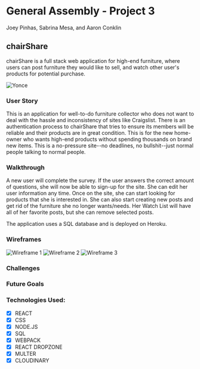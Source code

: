 # General Assembly - Project 3 
Joey Pinhas, Sabrina Mesa, and Aaron Conklin

## chairShare 
chairShare is a full stack web application for high-end furniture, where users can post furniture
they would like to sell, and watch other user's products for potential purchase.

![Yonce](https://media.giphy.com/media/R7qK50sL790rK/giphy.gif)

### User Story

This is an application for well-to-do furniture collector who does not want to deal with 
the hassle and inconsistency of sites like Craigslist. There is an authentication process
to chairShare that tries to ensure its members will be reliable and their products are in
great condition. This is for the new home-owner who wants high-end products without spending
thousands on brand new items. This is a no-pressure site--no deadlines, no bullshit--just
normal people talking to normal people.

### Walkthrough

A new user will complete the survey. If the user answers the correct amount of questions,
she will now be able to sign-up for the site. She can edit her user information any time. 
Once on the site, she can start looking for products that she is interested in. She can 
also start creating new posts and get rid of the furniture she no longer wants/needs. 
Her Watch List will have all of her favorite posts, but she can remove selected posts.
 

The application uses a SQL database and is deployed on Heroku.

### Wireframes
![Wireframe 1](https://wireframe.cc/FduUhq)
![Wireframe 2](https://wireframe.cc/kjL1el)
![Wireframe 3](https://wireframe.cc/RJNFDA)

### Challenges



### Future Goals



### Technologies Used: 
- [x] REACT
- [x] CSS 
- [x] NODE.JS
- [x] SQL
- [x] WEBPACK
- [x] REACT DROPZONE
- [x] MULTER
- [x] CLOUDINARY
